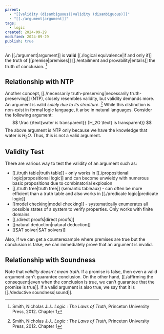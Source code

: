```yaml
---
parent:
  - "[[validity (disambiguous)|validity (disambiguous)]]"
  - "[[./argument|argument]]"
tags:
  - logic
created: 2024-09-29
modified: 2024-09-29
publish: true
---
```

An [[./argument|argument]] is **valid** [[./logical equivalence|if and only if]] the truth of [[premise|premises]] [[./entailment and provability|entails]] the truth of conclusion. [^1]

## Relationship with NTP
Another concept, [[./necessarily truth-preserving|necessarily truth-preserving]] (NTP), closely resembles validity, but validity demands more. An argument is valid _solely due to its structure_. [^1] While this distinction is non-exist in formal logic language, it arise in natural languages. Consider the following argument:
$$
\frac
{\text{water is transparent}}
{H_2O \text{ is transparent}}
$$
The above argument is NTP only because we have the knowledge that water is $H_2O$. Thus, this is not a valid argument.

## Validity Test
There are various way to test the validity of an argument such as:
- [[./truth table|truth table]] - only works in [[./propositional logic|propositional logic]] and can become unwieldy with numerous basic propositions due to combinatorial explosion
- [[./truth tree|truth tree]] (semantic tableaux) - can often be more efficient than a truth table and also works in [[./predicate logic|predicate logic]] 
- [[model checking|model checking]] - systematically enumerates all possible states of a system to verify properties. Only works with finite domains
- [[./direct proofs|direct proofs]]
- [[natural deduction|natural deduction]]
- [[SAT solver|SAT solvers]]

Also, if we can get a counterexample where premises are true but the conclusion is false, we can immediately prove that an argument is invalid.

## Relationship with Soundness
Note that _validity doesn't mean truth_. If a promise is false, then even a valid argument can't guarantee conclusion. On the other hand, [[./affirming the consequent|even when the conclusion is true, we can't guarantee that the promise is true]]. If a valid argument is also true, we say that it is [[./deductive soundness|sound]].

[^1]: Smith, Nicholas J.J.. _Logic : The Laws of Truth_, Princeton University Press, 2012. Chapter 1